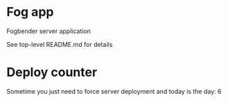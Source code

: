 # Fog app

Fogbender server application

See top-level README.md for details

# Deploy counter

Sometime you just need to force server deployment and today is the day: 6
